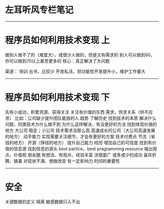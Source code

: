 
# 左耳听风专栏笔记
---
# 程序员如何利用技术变现 上
做别人做不了的（难度大），或很少人做的，但是又有需求的
别人可以做到60，你可以做到70以上甚至更多的
核心：真正解决了大问题

渠道：
培训
出书，比较少
开发私活，但功能性开发提升小，维护工作量大

---
# 程序员如何利用技术变现 下
先有小成功，积累资源、获得关注
关注有价值的东西
	需求，供求关系（供不应求）
		比如：公司缺少提升团队能效的人
	趋势
		了解历史
		找到技术的本质
			解决什么问题，同类技术为什么做不到
			为什么这样解决，有没更好的方法
找到体现价值的地方
	大公司 稳定；小公司 技术需求没那么高
	高速成长的公司（大公司高速发展的地方）
动手能力
	实现需要关注细节，才会有更好的方案
技术付费点
	节流（省钱的地方）
	开源（挣钱的地方）
提升自己能力 经历
	增加自己的可信度
找到有价值的信息源
	找到信息的源头
		best partice，best pragramming resource
输出观点，价值观
朋友圈
	有想法、有观点、经验丰富
	涉猎面广
	或多或少的成功
	喜欢折腾、搞事
	对现状不满、想做改变
	有一定影响力
时间的重要性

---
# 安全
关键数据的定义
	隔离
敏感数据只入不出





































